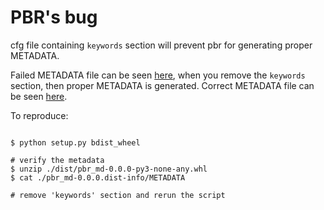 # PBR's bug

cfg file containing `keywords` section will prevent pbr for generating
proper METADATA.

Failed METADATA file can be seen [here](./METADATA_faulty),
when you remove the `keywords` section, then proper METADATA is generated.
Correct METADATA file can be seen [here](./METADATA_correct).

To reproduce:

```shell

$ python setup.py bdist_wheel

# verify the metadata
$ unzip ./dist/pbr_md-0.0.0-py3-none-any.whl
$ cat ./pbr_md-0.0.0.dist-info/METADATA

# remove 'keywords' section and rerun the script
```
